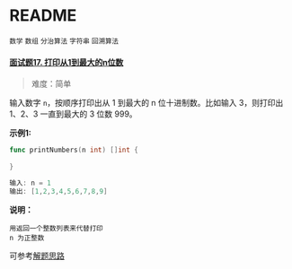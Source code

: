 # README

`数学` `数组` `分治算法` `字符串` `回溯算法` 

#### [面试题17. 打印从1到最大的n位数](https://leetcode-cn.com/problems/da-yin-cong-1dao-zui-da-de-nwei-shu-lcof/)

> 难度：简单

输入数字 `n`，按顺序打印出从 1 到最大的 n 位十进制数。比如输入 3，则打印出 1、2、3 一直到最大的 3 位数 999。



**示例1:**

~~~go
func printNumbers(n int) []int {
    
}

输入: n = 1
输出: [1,2,3,4,5,6,7,8,9]
~~~



**说明：**

~~~
用返回一个整数列表来代替打印
n 为正整数
~~~



可参考[解题思路](https://leetcode-cn.com/problems/da-yin-cong-1dao-zui-da-de-nwei-shu-lcof/solution/gojie-jue-da-yin-cong-1dao-zui-da-de-nwei-shu-by-w/)

